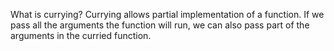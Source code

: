 What is currying?
Currying allows partial implementation of a function. If we pass all the arguments the function will run, we can also pass part of the arguments in the curried function. 